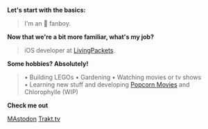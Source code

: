 <!--
**Pomanks/Pomanks** is a ✨ _special_ ✨ repository because its `README.md` (this file) appears on your GitHub profile.
-->

**Let's start with the basics:**

> I'm an  fanboy.


**Now that we're a bit more familiar, what's my job?**

> iOS developer at [LivingPackets](https://livingpackets.com).


**Some hobbies? Absolutely!**

> • Building LEGOs
> • Gardening
> • Watching movies or tv shows  
> • Learning new stuff and developing [Popcorn Movies](https://popcornmovies.app) and Chlorophylle (WIP)


**Check me out**

[MAstodon](https://mastodon.social/@pomanks)
[Trakt.tv](https://trakt.tv/users/pomanks)  
